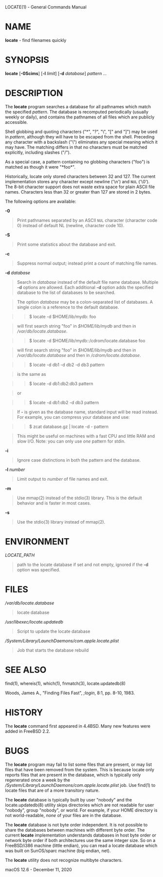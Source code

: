 LOCATE(1) - General Commands Manual

# NAME

**locate** - find filenames quickly

# SYNOPSIS

**locate**
\[**-0Scims**]
\[**-l**&nbsp;*limit*]
\[**-d**&nbsp;*database*]
*pattern&nbsp;...*

# DESCRIPTION

The
**locate**
program searches a database for all pathnames which match the specified
*pattern*.
The database is recomputed periodically (usually weekly or daily),
and contains the pathnames
of all files which are publicly accessible.

Shell globbing and quoting characters
("\*",
"?",
"&#92;",
"\["
and
"]")
may be used in
*pattern*,
although they will have to be escaped from the shell.
Preceding any character with a backslash
("&#92;")
eliminates any special
meaning which it may have.
The matching differs in that no characters must be matched explicitly,
including slashes
("/").

As a special case, a pattern containing no globbing characters
("foo")
is matched as though it were
"\*foo\*".

Historically, locate only stored characters between 32 and 127.
The
current implementation stores any character except newline
('&#92;n')
and
`NUL`
('&#92;0').
The 8-bit character support does not waste extra space for
plain ASCII file names.
Characters less than 32 or greater than 127
are stored in 2 bytes.

The following options are available:

**-0**

> Print pathnames separated by an ASCII
> `NUL`
> character (character code 0) instead of default NL
> (newline, character code 10).

**-S**

> Print some statistics about the database and exit.

**-c**

> Suppress normal output; instead print a count of matching file names.

**-d** *database*

> Search in
> *database*
> instead of the default file name database.
> Multiple
> **-d**
> options are allowed.
> Each additional
> **-d**
> option adds the specified database to the list
> of databases to be searched.

> The option
> *database*
> may be a colon-separated list of databases.
> A single colon is a reference
> to the default database.

> > $ locate -d $HOME/lib/mydb: foo

> will first search string
> "foo"
> in
> *$HOME/lib/mydb*
> and then in
> */var/db/locate.database*.

> > $ locate -d $HOME/lib/mydb::/cdrom/locate.database foo

> will first search string
> "foo"
> in
> *$HOME/lib/mydb*
> and then in
> */var/db/locate.database*
> and then in
> */cdrom/locate.database*.

> > $ locate -d db1 -d db2 -d db3 pattern

> is the same as

> > $ locate -d db1:db2:db3 pattern

> or

> > $ locate -d db1:db2 -d db3 pattern

> If
> **-**
> is given as the database name, standard input will be read instead.
> For example, you can compress your database
> and use:

> > $ zcat database.gz | locate -d - pattern

> This might be useful on machines with a fast CPU and little RAM and slow
> I/O.
> Note: you can only use
> *one*
> pattern for stdin.

**-i**

> Ignore case distinctions in both the pattern and the database.

**-l** *number*

> Limit output to
> *number*
> of file names and exit.

**-m**

> Use
> mmap(2)
> instead of the
> stdio(3)
> library.
> This is the default behavior
> and is faster in most cases.

**-s**

> Use the
> stdio(3)
> library instead of
> mmap(2).

# ENVIRONMENT

*LOCATE\_PATH*

> path to the locate database if set and not empty, ignored if the
> **-d**
> option was specified.

# FILES

*/var/db/locate.database*

> locate database

*/usr/libexec/locate.updatedb*

> Script to update the locate database

*/System/Library/LaunchDaemons/com.apple.locate.plist*

> Job that starts the database rebuild

# SEE ALSO

find(1),
whereis(1),
which(1),
fnmatch(3),
locate.updatedb(8)

Woods, James A.,
"Finding Files Fast",
*;login*,
8:1,
pp. 8-10,
1983\.

# HISTORY

The
**locate**
command first appeared in
4\.4BSD.
Many new features were
added in
FreeBSD 2.2.

# BUGS

The
**locate**
program may fail to list some files that are present, or may
list files that have been removed from the system.
This is because
locate only reports files that are present in the database, which is
typically only regenerated once a week by the
*/System/Library/LaunchDaemons/com.apple.locate.plist*
job.
Use
find(1)
to locate files that are of a more transitory nature.

The
**locate**
database is typically built by user
"nobody"
and the
locate.updatedb(8)
utility skips directories
which are not readable for user
"nobody",
group
"nobody",
or
world.
For example, if your HOME directory is not world-readable,
*none*
of your files are
in the database.

The
**locate**
database is not byte order independent.
It is not possible
to share the databases between machines with different byte order.
The current
**locate**
implementation understands databases in host byte order or
network byte order if both architectures use the same integer size.
So on a
FreeBSD/i386
machine
(little endian), you can read
a locate database which was built on SunOS/sparc machine
(big endian, net).

The
**locate**
utility does not recognize multibyte characters.

macOS 12.6 - December 11, 2020

